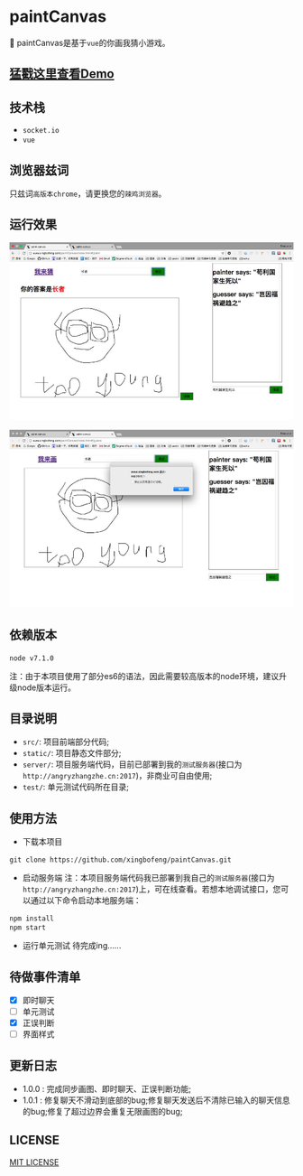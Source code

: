 # paintCanvas

:art: paintCanvas是基于`vue`的你画我猜小游戏。

## [猛戳这里查看Demo](http://www.xingbofeng.com/paintCanvas/index.html#/paint)
## 技术栈
* `socket.io`
* `vue`
## 浏览器兹词
只兹词`高版本chrome`，请更换您的`辣鸡浏览器`。
## 运行效果
![image](paint.jpg)

![image](guess.jpg)
## 依赖版本
`node v7.1.0`

注：由于本项目使用了部分es6的语法，因此需要较高版本的node环境，建议升级node版本运行。

## 目录说明
- `src/`: 项目前端部分代码;
- `static/`: 项目静态文件部分;
- `server/`: 项目服务端代码，目前已部署到我的`测试服务器`(接口为`http://angryzhangzhe.cn:2017`)，非商业可自由使用;
- `test/`: 单元测试代码所在目录;

## 使用方法
* 下载本项目
```
git clone https://github.com/xingbofeng/paintCanvas.git
```

* 启动服务端
注：本项目服务端代码我已部署到我自己的`测试服务器`(接口为`http://angryzhangzhe.cn:2017`)上，可在线查看。若想本地调试接口，您可以通过以下命令启动本地服务端：
```
npm install
npm start
```

* 运行单元测试
待完成ing......

## 待做事件清单
- [x] 即时聊天
- [ ] 单元测试
- [x] 正误判断
- [ ] 界面样式

## 更新日志
* 1.0.0 : 完成同步画图、即时聊天、正误判断功能;
* 1.0.1 : 修复聊天不滑动到底部的bug;修复聊天发送后不清除已输入的聊天信息的bug;修复了超过边界会重复无限画图的bug;
## LICENSE
[MIT LICENSE](./LICENSE)
